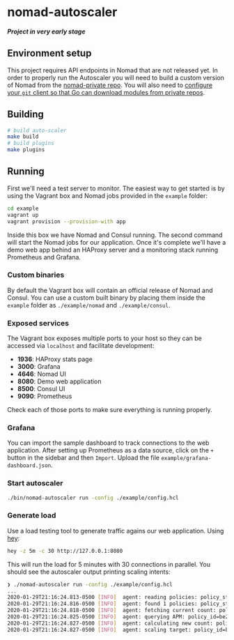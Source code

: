 # nomad-autoscaler

***Project in very early stage***

## Environment setup

This project requires API endpoints in Nomad that are not released yet. In order to properly run the Autoscaler you will need to build a custom version of Nomad from the [nomad-private repo](https://github.com/hashicorp/nomad-private/tree/cgbaker-scaling-poc-oss). You will also need to [configure your `git` client so that Go can download modules from private repos](https://stackoverflow.com/a/27501039/700552).

## Building

```sh
# build auto-scaler
make build
# build plugins
make plugins
```

## Running

First we'll need a test server to monitor. The easiest way to get started is by using the Vagrant box and Nomad jobs provided in the `example` folder:

```sh
cd example
vagrant up
vagrant provision --provision-with app
```

Inside this box we have Nomad and Consul running. The second command will start the Nomad jobs for our application. Once it's complete we'll have a demo web app behind an HAProxy server and a monitoring stack running Prometheus and Grafana.

### Custom binaries

By default the Vagrant box will contain an official release of Nomad and Consul. You can use a custom built binary by placing them inside the `example` folder as `./example/nomad` and `./example/consul`.

### Exposed services

The Vagrant box exposes multiple ports to your host so they can be accessed via `localhost` and facilitate development:

* **1936**: HAProxy stats page
* **3000**: Grafana
* **4646**: Nomad UI
* **8080**: Demo web application
* **8500**: Consul UI
* **9090**: Prometheus

Check each of those ports to make sure everything is running properly.

### Grafana

You can import the sample dashboard to track connections to the web application. After setting up Prometheus as a data source, click on the `+` button in the sidebar and then `Import`. Upload the file `example/grafana-dashboard.json`.

### Start autoscaler

```sh
./bin/nomad-autoscaler run -config ./example/config.hcl
```

### Generate load

Use a load testing tool to generate traffic agains our web application. Using [hey](https://github.com/rakyll/hey):

```sh
hey -z 5m -c 30 http://127.0.0.1:8080
```

This will run the load for 5 minutes with 30 connections in parallel. You should see the autoscaler output printing scaling intents:

```sh
❯ ./nomad-autoscaler run -config ./example/config.hcl
...
2020-01-29T21:16:24.813-0500 [INFO]  agent: reading policies: policy_storage=policystorage.Nomad
2020-01-29T21:16:24.816-0500 [INFO]  agent: found 1 policies: policy_storage=policystorage.Nomad
2020-01-29T21:16:24.818-0500 [INFO]  agent: fetching current count: policy_id=be2442c9-8627-3bda-106f-fc219ee10230 source=prometheus strategy=target-value target=local-nomad
2020-01-29T21:16:24.825-0500 [INFO]  agent: querying APM: policy_id=be2442c9-8627-3bda-106f-fc219ee10230 source=prometheus strategy=target-value target=local-nomad
2020-01-29T21:16:24.827-0500 [INFO]  agent: calculating new count: policy_id=be2442c9-8627-3bda-106f-fc219ee10230 source=prometheus strategy=target-value target=local-nomad
2020-01-29T21:16:24.827-0500 [INFO]  agent: scaling target: policy_id=be2442c9-8627-3bda-106f-fc219ee10230 source=prometheus strategy=target-value target=local-nomad target_config="map[group:demo job_id:webapp]" from=1 to=3 reason="scaling up because factor is 3.000000"
```

